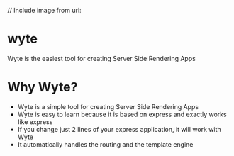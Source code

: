 // Include image from url: 

# wyte
 Wyte is the easiest tool for creating Server Side Rendering Apps

# Why Wyte?
- Wyte is a simple tool for creating Server Side Rendering Apps
- Wyte is easy to learn because it is based on express and exactly works like express
- If you change just 2 lines of your express application, it will work with Wyte
- It automatically handles the routing and the template engine